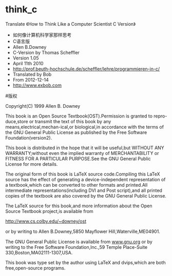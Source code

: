 think_c
=======

Translate 《How to Think Like a Computer Scientist C Version》

* 如何像计算机科学家那样思考
* C语言版
* Allen B.Downey
* C-Version by Thomas Scheffler
* Version 1.05
* April 11th 2010
* <http://prof.beuth-hochschule.de/scheffler/lehre/programmieren-in-c/>
* Translated by Bob
* From 2012-12-14
* <http://www.exbob.com>

#版权

Copyright(C) 1999 Allen B. Downey

This book is an Open Source Textbook(OST).Permission is granted to repro-duce,store or transmit the text of this book by any means,electrical,mechan-ical,or biological,in accordance with the terms of the GNU General Public License as published by the Free Software Foundation(version2).

This book is distributed in the hope that it will be useful,but WITHOUT ANY WARRANTY;without even the implied warranty of MERCHANTABILITY or FITNESS FOR A PARTICULAR PURPOSE.See the GNU General Public License for more details.

The original form of this book is LaTeX source code.Compiling this LaTeX source has the effect of generating a device-independent representation of a textbook,which can be converted to other formats and printed.All intermediate representations(including DVI and Post script),and all printed copies of the textbook are also covered by the GNU General Public License.

The LaTeX source for this book,and more information about the Open Source Textbook project,is available from

<http://www.cs.colby.edu/~downey/ost>

or by writing to Allen B.Downey,5850 Mayﬂower Hill,Waterville,ME04901.

The GNU General Public License is available from www.gnu.org or by writing to the Free Software Foundation,Inc.,59 Temple Place-Suite 330,Boston,MA02111-1307,USA.

This book was type set by the author using LaTeX and dvips,which are both
free,open-source programs.